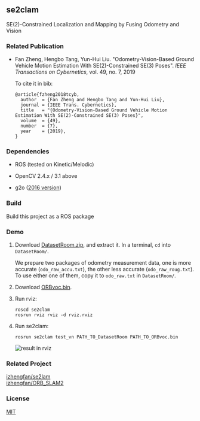 se2clam
---
SE(2)-Constrained Localization and Mapping by Fusing Odometry and Vision

### Related Publication

- Fan Zheng, Hengbo Tang, Yun-Hui Liu. "Odometry-Vision-Based Ground Vehicle Motion Estimation With SE(2)-Constrained SE(3) Poses". _IEEE Transactions on Cybernetics_, vol. 49, no. 7, 2019

  To cite it in bib:
  ```
  @article{fzheng2018tcyb,
    author  = {Fan Zheng and Hengbo Tang and Yun-Hui Liu},
    journal = {IEEE Trans. Cybernetics},
    title   = "{Odometry-Vision-Based Ground Vehicle Motion Estimation With SE(2)-Constrained SE(3) Poses}",
    volume  = {49},
    number  = {7},
    year    = {2019},
  }
  ```


### Dependencies

- ROS (tested on Kinetic/Melodic)

- OpenCV 2.4.x / 3.1 above

- g2o ([2016 version](https://github.com/RainerKuemmerle/g2o/releases/tag/20160424_git))

### Build

Build this project as a ROS package

### Demo

1. Download [DatasetRoom.zip](https://mycuhk-my.sharepoint.com/:u:/g/personal/1155051778_link_cuhk_edu_hk/Ef4NuXvLZI1JhfljH9LkNxUB5xrDrCOrRnxwztO5bGKlew?e=U4aind), and extract it. In a terminal, `cd` into `DatasetRoom/`.

   We prepare two packages of odometry measurement data, one is more accurate (`odo_raw_accu.txt`), the other less accurate (`odo_raw_roug.txt`). To use either one of them, copy it to `odo_raw.txt` in `DatasetRoom/`.

2. Download [ORBvoc.bin](http://files.git.oschina.net/group1/M00/00/7A/ZxV3cFeI9XmAby8AAqT02a7stTI369.bin?token=cfa452605a820832918e620075c2ae9f&ts=1551679978&attname=ORBvoc.bin).

3. Run rviz:

   ```
   roscd se2clam
   rosrun rviz rviz -d rviz.rviz
   ```

4. Run se2clam:
   
   ```
   rosrun se2clam test_vn PATH_TO_DatasetRoom PATH_TO_ORBvoc.bin
   ```

   ![result in rviz](https://images.gitee.com/uploads/images/2019/0304/231649_cdb48a5e_874043.png)
   
   
### Related Project

[izhengfan/se2lam](https://github.com/izhengfan/se2lam)  
[izhengfan/ORB_SLAM2](https://github.com/izhengfan/ORB_SLAM2)

### License 

[MIT](LICENSE)

